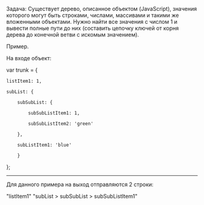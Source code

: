 Задача:
Существует дерево, описанное объектом (JavaScript), значения которого могут быть строками, числами, массивами и такими же вложенными объектами. Нужно найти все значения с числом 1 и вывести полные пути до них (составить цепочку ключей от корня дерева до конечной ветви с искомым значением).

Пример.

На входе объект:

var trunk = {

    listItem1: 1,
    
    subList: {
    
        subSubList: {
        
            subSubListItem1: 1,
            
            subSubListItem2: 'green'
            
        },
        
        subListItem1: 'blue'
        
        }
        
}; 

---------------------------------------------------
Для данного примера на выход отправляются 2 строки:

"listItem1"
"subList > subSubList > subSubListItem1"
